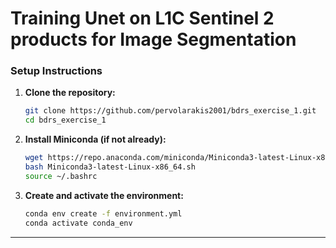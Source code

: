 
# Training Unet on L1C Sentinel 2 products for Image Segmentation
### Setup Instructions

1. **Clone the repository:**

    ```bash
    git clone https://github.com/pervolarakis2001/bdrs_exercise_1.git
    cd bdrs_exercise_1
    ```

2. **Install Miniconda (if not already):**

    ```bash
    wget https://repo.anaconda.com/miniconda/Miniconda3-latest-Linux-x86_64.sh
    bash Miniconda3-latest-Linux-x86_64.sh
    source ~/.bashrc
    ```

3. **Create and activate the environment:**

    ```bash
    conda env create -f environment.yml
    conda activate conda_env
    ```
---